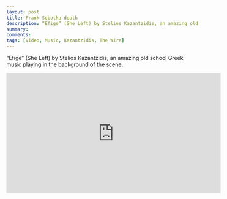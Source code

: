 ```yaml
---
layout: post
title: Frank Sobotka death
description: “Efige” (She Left) by Stelios Kazantzidis, an amazing old school Greek music playing in the background of the scene.
summary: 
comments: 
tags: [Video, Music, Kazantzidis, The Wire]
---
```


“Efige” (She Left) by Stelios Kazantzidis, an amazing old school Greek music playing in the background of the scene.

<div class="youtube-embed-container">
	<iframe width="560" height="315" src="https://www.youtube.com/embed/JBfxY8auhhI" title="YouTube video player" frameborder="0" allow="accelerometer; autoplay; clipboard-write; encrypted-media; gyroscope; picture-in-picture" allowfullscreen></iframe>
</div>
